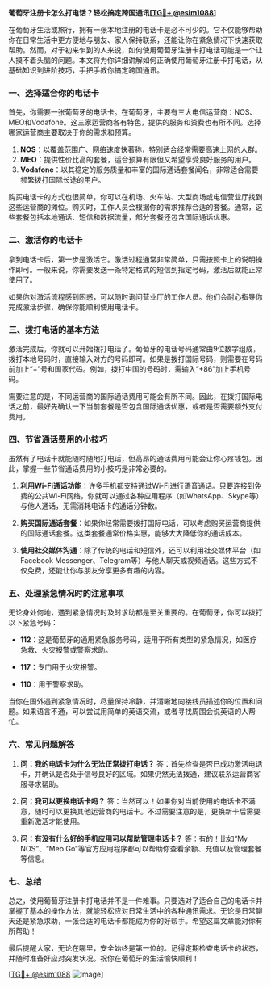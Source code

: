 **葡萄牙注册卡怎么打电话？轻松搞定跨国通讯[[TG💪+ @esim1088](https://t.me/s/esim1088)]**

在葡萄牙生活或旅行，拥有一张本地注册的电话卡是必不可少的。它不仅能够帮助你在日常生活中更方便地与朋友、家人保持联系，还能让你在紧急情况下快速获取帮助。然而，对于初来乍到的人来说，如何使用葡萄牙注册卡打电话可能是一个让人摸不着头脑的问题。本文将为你详细讲解如何正确使用葡萄牙注册卡打电话，从基础知识到进阶技巧，手把手教你搞定跨国通讯。

### 一、选择适合你的电话卡

首先，你需要一张葡萄牙的电话卡。在葡萄牙，主要有三大电信运营商：NOS、MEO和Vodafone。这三家运营商各有特色，提供的服务和资费也有所不同。选择哪家运营商主要取决于你的需求和预算。

1. **NOS**：以覆盖范围广、网络速度快著称，特别适合经常需要高速上网的人群。
2. **MEO**：提供性价比高的套餐，适合预算有限但又希望享受良好服务的用户。
3. **Vodafone**：以其稳定的服务质量和丰富的国际通话套餐闻名，非常适合需要频繁拨打国际长途的用户。

购买电话卡的方式也很简单，你可以在机场、火车站、大型商场或电信营业厅找到这些运营商的摊位。购买时，工作人员会根据你的需求推荐合适的套餐。通常，这些套餐包括本地通话、短信和数据流量，部分套餐还包含国际通话优惠。

### 二、激活你的电话卡

拿到电话卡后，第一步是激活它。激活过程通常非常简单，只需按照卡上的说明操作即可。一般来说，你需要发送一条特定格式的短信到指定号码，激活后就能正常使用了。

如果你对激活流程感到困惑，可以随时询问营业厅的工作人员。他们会耐心指导你完成激活步骤，确保你能顺利使用电话卡。

### 三、拨打电话的基本方法

激活完成后，你就可以开始拨打电话了。葡萄牙的电话号码通常由9位数字组成，拨打本地号码时，直接输入对方的号码即可。如果是拨打国际号码，则需要在号码前加上“+”号和国家代码。例如，拨打中国的号码时，需输入“+86”加上手机号码。

需要注意的是，不同运营商的国际通话费用可能会有所不同。因此，在拨打国际电话之前，最好先确认一下当前套餐是否包含国际通话优惠，或者是否需要额外支付费用。

### 四、节省通话费用的小技巧

虽然有了电话卡就能随时随地打电话，但高昂的通话费用可能会让你心疼钱包。因此，掌握一些节省通话费用的小技巧是非常必要的。

1. **利用Wi-Fi通话功能**：许多手机都支持通过Wi-Fi进行语音通话。只要连接到免费的公共Wi-Fi网络，你就可以通过各种应用程序（如WhatsApp、Skype等）与他人通话，无需消耗电话卡的通话分钟数。
   
2. **购买国际通话套餐**：如果你经常需要拨打国际电话，可以考虑购买运营商提供的国际通话套餐。这类套餐通常价格实惠，能够大大降低你的通话成本。

3. **使用社交媒体沟通**：除了传统的电话和短信外，还可以利用社交媒体平台（如Facebook Messenger、Telegram等）与他人聊天或视频通话。这些方式不仅免费，还能让你与朋友分享更多有趣的内容。

### 五、处理紧急情况时的注意事项

无论身处何地，遇到紧急情况时及时求助都是至关重要的。在葡萄牙，你可以拨打以下紧急号码：

- **112**：这是葡萄牙的通用紧急服务号码，适用于所有类型的紧急情况，如医疗急救、火灾报警或警察求助。
  
- **117**：专门用于火灾报警。

- **110**：用于警察求助。

当你在国外遇到紧急情况时，尽量保持冷静，并清晰地向接线员描述你的位置和问题。如果语言不通，可以尝试用简单的英语交流，或者寻找周围会说英语的人帮忙。

### 六、常见问题解答

1. **问：我的电话卡为什么无法正常拨打电话？**
   答：首先检查是否已成功激活电话卡，并确认是否处于信号良好的区域。如果仍然无法拨通，建议联系运营商客服寻求帮助。

2. **问：我可以更换电话卡吗？**
   答：当然可以！如果你对当前使用的电话卡不满意，随时可以更换其他运营商的电话卡。不过需要注意的是，更换新卡后需要重新激活才能使用。

3. **问：有没有什么好的手机应用可以帮助管理电话卡？**
   答：有的！比如“My NOS”、“Meo Go”等官方应用程序都可以帮助你查看余额、充值以及管理套餐等信息。

### 七、总结

总之，使用葡萄牙注册卡打电话并不是一件难事。只要选对了适合自己的电话卡并掌握了基本的操作方法，就能轻松应对日常生活中的各种通讯需求。无论是日常聊天还是紧急求助，一张合适的电话卡都能成为你的好帮手。希望这篇文章能对你有所帮助！

最后提醒大家，无论在哪里，安全始终是第一位的。记得定期检查电话卡的状态，并随时准备好应对突发状况。祝你在葡萄牙的生活愉快顺利！

[[TG💪+ @esim1088](https://t.me/s/esim1088) ![Image](https://i.postimg.cc/4NQfJmqS/Snipaste-2025-05-13-00-14-12.png)]